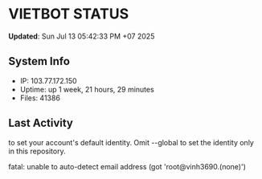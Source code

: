 # VIETBOT STATUS
**Updated**: Sun Jul 13 05:42:33 PM +07 2025

## System Info
- IP: 103.77.172.150
- Uptime: up 1 week, 21 hours, 29 minutes
- Files: 41386

## Last Activity

to set your account's default identity.
Omit --global to set the identity only in this repository.

fatal: unable to auto-detect email address (got 'root@vinh3690.(none)')
